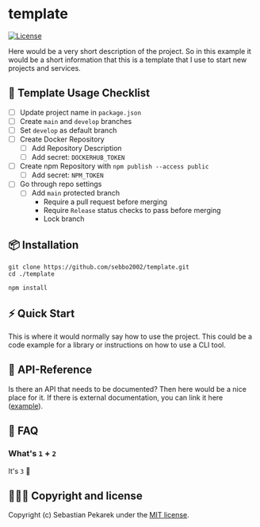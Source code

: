 # template

[![License](https://img.shields.io/badge/license-MIT-blue.svg?style=flat-square)](LICENSE)

Here would be a very short description of the project. So in this example it would be a short information that this is
a template that I use to start new projects and services.

## 🚨 Template Usage Checklist

- [ ] Update project name in `package.json`
- [ ] Create `main` and `develop` branches
- [ ] Set `develop` as default branch
- [ ] Create Docker Repository
    - [ ] Add Repository Description
    - [ ] Add secret: `DOCKERHUB_TOKEN`
- [ ] Create npm Repository with `npm publish --access public`
    - [ ] Add secret: `NPM_TOKEN`
- [ ] Go through repo settings
    - [ ] Add `main` protected branch
        - Require a pull request before merging
        - Require `Release` status checks to pass before merging
        - Lock branch

## 📦 Installation

    git clone https://github.com/sebbo2002/template.git
    cd ./template

    npm install

## ⚡️ Quick Start

This is where it would normally say how to use the project.
This could be a code example for a library or instructions on how to use a CLI tool.

## 📑 API-Reference

Is there an API that needs to be documented? Then here would be a nice place for it. If there is external documentation,
you can link it here ([example](https://github.com/sebbo2002/ical-generator/#-api-reference)).

## 🙋 FAQ

### What's `1` + `2`

It's `3` 🎉

## 🙆🏼‍♂️ Copyright and license

Copyright (c) Sebastian Pekarek under the [MIT license](LICENSE).

